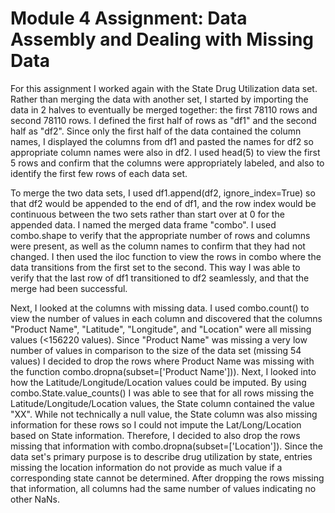 # Module 4 Assignment: Data Assembly and Dealing with Missing Data

For this assignment I worked again with the State Drug Utilization data set.  Rather than merging the data with another set, I started by importing the data in 2 halves to eventually be merged together: the first 78110 rows and second 78110 rows.  I defined the first half of rows as "df1" and the second half as "df2".  Since only the first half of the data contained the column names, I displayed the columns from df1 and pasted the names for df2 so appropriate column names were also in df2.  I used head(5) to view the first 5 rows and confirm that the columns were appropriately labeled, and also to identify the first few rows of each data set.

To merge the two data sets, I used df1.append(df2, ignore_index=True) so that df2 would be appended to the end of df1, and the row index would be continuous between the two sets rather than start over at 0 for the appended data.  I named the merged data frame "combo".  I used combo.shape to verify that the appropriate number of rows and columns were present, as well as the column names to confirm that they had not changed.  I then used the iloc function to view the rows in combo where the data transitions from the first set to the second.  This way I was able to verify that the last row of df1 transitioned to df2 seamlessly, and that the merge had been successful.

Next, I looked at the columns with missing data.  I used combo.count() to view the number of values in each column and discovered that the columns "Product Name", "Latitude", "Longitude", and "Location" were all missing values (<156220 values).  Since "Product Name" was missing a very low number of values in comparison to the size of the data set (missing 54 values) I decided to drop the rows where Product Name was missing with the function combo.dropna(subset=['Product Name'])).  Next, I looked into how the Latitude/Longitude/Location values could be imputed.  By using combo.State.value_counts() I was able to see that for all rows missing the Latitude/Longitude/Location values, the State column contained the value "XX".  While not technically a null value, the State column was also missing information for these rows so I could not impute the Lat/Long/Location based on State information.  Therefore, I decided to also drop the rows missing that information with combo.dropna(subset=['Location']).  Since the data set's primary purpose is to describe drug utilization by state, entries missing the location information do not provide as much value if a corresponding state cannot be determined.  After dropping the rows missing that information, all columns had the same number of values indicating no other NaNs.
